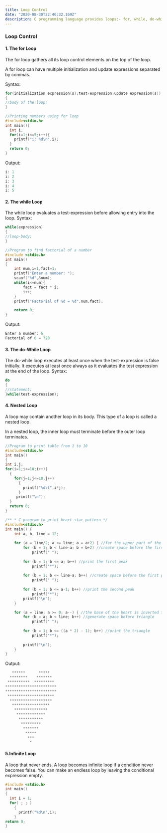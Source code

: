 ```yaml
---
title: Loop Control
date: "2020-08-30T22:40:32.169Z"
description: C programming language provides loops:- for, while, do-while and nested to deal with loop control.
---
```


### Loop Control

#### 1. The for Loop

The for loop gathers all its loop control elements on the top of the loop.

A for loop can have multiple initialization and update expressions separated by commas.

Syntax:
```c
for(initialization expression(s);test-expression;update expression(s))
{ 
//body of the loop; 
}
```

```c
//Printing numbers using for loop
#include<stdio.h>
int main(){
  int i;
  for(i=1;i<=5;i++){
    printf("i: %d\n",i);
  }
  return 0;
}
```

Output:

```c
i: 1
i: 2
i: 3
i: 4
i: 5
```

#### 2. The while Loop

The while loop evaluates a test-expression before allowing entry into the loop.
Syntax:
```c
while(expression)
{
//loop-body; 
}
```

```c
//Program to find factorial of a number
#include <stdio.h>
int main()
{
    int num,i=1,fact=1;
    printf("Enter a number: ");
    scanf("%d",&num);
    while(i<=num){
        fact = fact * i;
        i++;
    }
    printf("Factorial of %d = %d",num,fact);

    return 0;
}
```

Output:

```c
Enter a number: 6
Factorial of 6 = 720
```

#### 3. The do-While Loop

The do-while loop executes at least once when the test-expression is false initially. It executes at least once always as it evaluates the test expression at the end of the loop.
Syntax:
```c
do 
{ 
//statement; 
}while(test-expression);
```

#### 4. Nested Loop

A loop may contain another loop in its body. This type of a loop is called a nested loop.

In a nested loop, the inner loop must terminate before the outer loop terminates.


```c
//Program to print table from 1 to 10
#include<stdio.h>
int main()
{
int i,j;
for(i=1;i<=10;i++){
  {
    for(j=1;j<=10;j++)
      {
        printf("%d\t",i*j);
      }
     printf("\n");
  }
  return 0;
}
```


```c
/** * C program to print heart star pattern */
#include<stdio.h> 
int main() { 
    int a, b, line = 12; 
  
    for (a = line/2; a <= line; a = a+2) { //for the upper part of the heart
        for (b = 1; b < line-a; b = b+2) //create space before the first peak         
            printf(" "); 
   
        for (b = 1; b <= a; b++) //print the first peak
            printf("*"); 
   
        for (b = 1; b <= line-a; b++) //create space before the first peak
            printf(" "); 
           
        for (b = 1; b <= a-1; b++) //print the second peak
            printf("*"); 
        printf("\n"); 
    } 

    for (a = line; a >= 0; a--) { //the base of the heart is inverted triangle
        for (b = a; b < line; b++) //generate space before triangle
            printf(" "); 
  
        for (b = 1; b <= ((a * 2) - 1); b++) //print the triangle
            printf("*"); 
  
        printf("\n");   
    } 
}
```

Output:

```c
   ******      *****
  ********    *******
 **********  *********
***********************
***********************
 *********************
  *******************
   *****************
    ***************
     *************
      ***********
       *********
        *******
         *****
          ***
           *
```

#### 5.Infinite Loop

A loop that never ends. A loop becomes infinite loop if a condition never becomes false.
You can make an endless loop by leaving the conditional expression empty.

```c
#include <stdio.h>
int main()
{
  int i = 1;
  for( ; ; )
    {
      printf("%d\n",i);
    }
return 0;
}
```
